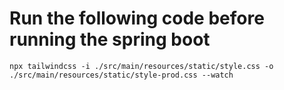 # Run the following code before running the spring boot
``` 
npx tailwindcss -i ./src/main/resources/static/style.css -o ./src/main/resources/static/style-prod.css --watch
```
